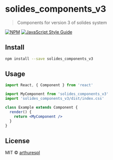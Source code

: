 # solides_components_v3

> Components for version 3 of solides system

[![NPM](https://img.shields.io/npm/v/solides_components_v3.svg)](https://www.npmjs.com/package/solides_components_v3) [![JavaScript Style Guide](https://img.shields.io/badge/code_style-standard-brightgreen.svg)](https://standardjs.com)

## Install

```bash
npm install --save solides_components_v3
```

## Usage

```jsx
import React, { Component } from 'react'

import MyComponent from 'solides_components_v3'
import 'solides_components_v3/dist/index.css'

class Example extends Component {
  render() {
    return <MyComponent />
  }
}
```

## License

MIT © [arthurespl](https://github.com/arthurespl)
